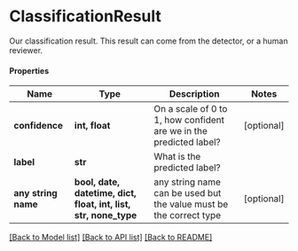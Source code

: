 # ClassificationResult

Our classification result. This result can come from the detector, or a human reviewer.

#### Properties
Name | Type | Description | Notes
------------ | ------------- | ------------- | -------------
**confidence** | **int, float** | On a scale of 0 to 1, how confident are we in the predicted label? | [optional] 
**label** | **str** | What is the predicted label? | 
**any string name** | **bool, date, datetime, dict, float, int, list, str, none_type** | any string name can be used but the value must be the correct type | [optional]

[[Back to Model list]](../README.md#documentation-for-models) [[Back to API list]](../README.md#documentation-for-api-endpoints) [[Back to README]](../README.md)

